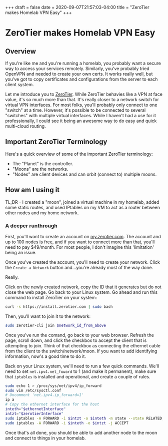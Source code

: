 +++ 
draft = false
date = 2020-09-07T21:57:03-04:00
title = "ZeroTier makes Homelab VPN Easy"
+++

# ZeroTier makes Homelab VPN Easy

## Overview

If you're like me and you're running a homelab, you probably want a secure way to access your services remotely. Similarly, you've probably tried OpenVPN and needed to create your own certs. It works really well, but you've got to copy certificates and configurations from the server to each client system.

Let me introduce you to [ZeroTier](https://www.zerotier.com/). While ZeroTier behavies like a VPN at face value, it's so much more than that. It's really closer to a network switch for virtual VPN interfaces. For most folks, you'll probably only connect to one "switch" at a time. However, it's possible to be connected to several "switches" with multiple virtual interfaces. While I haven't had a use for it professionally, I could see it being an awesome way to do easy and quick multi-cloud routing.

## Important ZeroTier Terminology

Here's a quick overview of some of the important ZeroTier terminology: 

- The "Planet" is the controller.
- "Moons" are the networks.
- "Nodes" are client devices and can orbit (connect to) multiple moons.

## How am I using it

TL;DR - I created a "moon", joined a virtual machine in my homelab, added some static routes, and used IPtables on my VM to act as a router between other nodes and my home network.

### A deeper runthrough

First, you'll want to create an account on [my.zerotier.com](https://my.zerotier.com/). The account and up to 100 nodes is free, and if you want to connect more than that, you'll need to pay $49/month. For most people, I don't imagine this 'limitation' being an issue.

Once you've created the account, you'll need to create your network. Click the `Create a Network` button and...you're already most of the way done.

Really.

Click on the newly created network, copy the ID that it generates but do not close the web page. Go back to your Linux system. Go ahead and run this command to install ZeroTier on your system:

```bash
curl -s https://install.zerotier.com | sudo bash
```

Then, you'll want to join it to the network:

```bash
sudo zerotier-cli join $network_id_from_above
```

Once you've run the comand, go back to your web browser. Refresh the page, scroll down, and click the checkbox to accept the client that is attempting to join. Think of that checkbox as connecting the ethernet cable from the client to the switch/network/moon. If you want to add identifying information, now's a good time to do it.

Back on your Linux system, we'll need to run a few quick commands. We'll need to set `net.ipv4.net_foward` to 1 (and make it permanent), make sure that `iptables` is installed and operational, and create a couple of rules.

```bash
sudo echo 1 > /proc/sys/net/ipv4/ip_forward
sudo vim /etc/sysctl.conf
# Uncomment 'net.ipv4.ip_forward=1'
ip a
# Copy the ethernet interface for the host
inteth="$ethernetInterface"
intzt="$zerotierInterface"
sudo iptables -A FORWARD -i $intzt -o $inteth -m state --state RELATED,ESTABLISHED -j ACCEPT
sudo iptables -A FORWARD -i $inteth -o $intzt -j ACCEPT
```

Once that's all done, you should be able to add another node to the moon and connect to things in your homelab.

